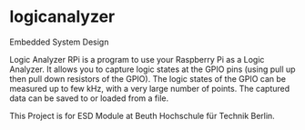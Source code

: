 # logicanalyzer
Embedded System Design


Logic Analyzer RPi is a program to use your Raspberry Pi as a Logic Analyzer. It allows you to capture logic states at the GPIO pins (using pull up then pull down resistors of the GPIO). The logic states of the GPIO can be measured up to few kHz, with a very large number of points. The captured data can be saved to or loaded from a file.

This Project is for ESD Module at Beuth Hochschule für Technik Berlin.

